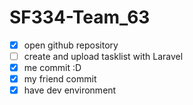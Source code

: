 # SF334-Team_63
- [x] open github repository
- [ ] create and upload tasklist with Laravel 
- [x] me commit :D
- [x] my friend commit 
- [x] have dev environment
